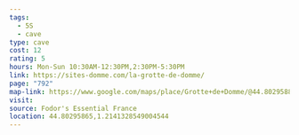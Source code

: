 ```yaml
---
tags:
  - 5S
  - cave
type: cave
cost: 12
rating: 5
hours: Mon-Sun 10:30AM-12:30PM,2:30PM-5:30PM
link: https://sites-domme.com/la-grotte-de-domme/
page: "792"
map-link: https://www.google.com/maps/place/Grotte+de+Domme/@44.8029588,1.2115552,17z/data=!3m1!4b1!4m6!3m5!1s0x12aca77e66ed04e5:0x14e8d4d6b1471a6b!8m2!3d44.802955!4d1.2141301!16s%2Fg%2F11bzymx73n?entry=ttu&g_ep=EgoyMDI0MTAxMy4wIKXMDSoASAFQAw%3D%3D
visit: 
source: Fodor's Essential France
location: 44.80295865,1.2141328549004544
---
```

